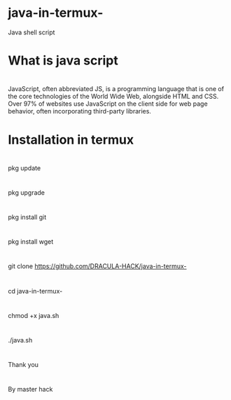 # java-in-termux-
Java shell script

# What is java script

#

JavaScript, often abbreviated JS, is a programming language that is one of the core technologies of the World Wide Web, alongside HTML and CSS. Over 97% of websites use JavaScript on the client side for web page behavior, often incorporating third-party libraries.

#

# Installation in termux
#

pkg update
#
pkg upgrade

#


pkg install git

#

pkg install wget

#

git clone https://github.com/DRACULA-HACK/java-in-termux-

#


cd java-in-termux-


#


chmod +x java.sh


#


./java.sh


#

#
Thank you

#
By master hack
#
#
